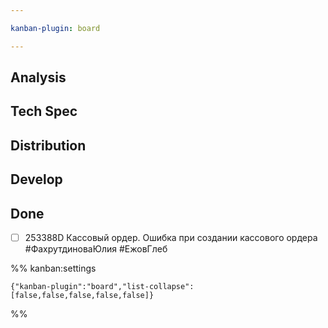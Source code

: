 ```yaml
---

kanban-plugin: board

---
```


## Analysis



## Tech Spec



## Distribution



## Develop



## Done

- [ ] 253388D Кассовый ордер. Ошибка при создании кассового ордера
	#ФахрутдиноваЮлия
	#ЕжовГлеб




%% kanban:settings
```
{"kanban-plugin":"board","list-collapse":[false,false,false,false,false]}
```
%%